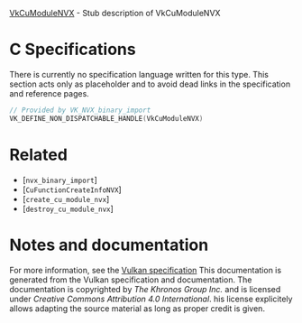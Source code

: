 [VkCuModuleNVX](https://www.khronos.org/registry/vulkan/specs/1.3-extensions/man/html/VkCuModuleNVX.html) - Stub description of VkCuModuleNVX

# C Specifications
There is currently no specification language written for this type.
This section acts only as placeholder and to avoid dead links in the
specification and reference pages.
```c
// Provided by VK_NVX_binary_import
VK_DEFINE_NON_DISPATCHABLE_HANDLE(VkCuModuleNVX)
```

# Related
- [`nvx_binary_import`]
- [`CuFunctionCreateInfoNVX`]
- [`create_cu_module_nvx`]
- [`destroy_cu_module_nvx`]

# Notes and documentation
For more information, see the [Vulkan specification](https://www.khronos.org/registry/vulkan/specs/1.3-extensions/html/vkspec.html)
This documentation is generated from the Vulkan specification and documentation.
The documentation is copyrighted by *The Khronos Group Inc.* and is licensed under *Creative Commons Attribution 4.0 International*.
his license explicitely allows adapting the source material as long as proper credit is given.
        